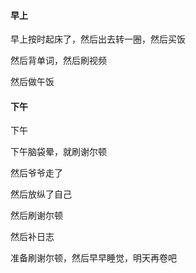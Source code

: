 #### 早上

早上按时起床了，然后出去转一圈，然后买饭

然后背单词，然后刷视频

然后做午饭

#### 下午

下午

下午脑袋晕，就刷谢尔顿

然后爷爷走了

然后放纵了自己

然后刷谢尔顿

然后补日志

准备刷谢尔顿，然后早早睡觉，明天再卷吧

